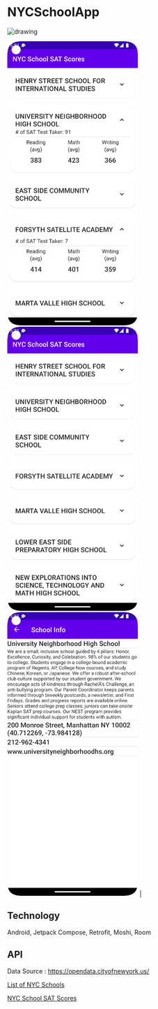 # NYCSchoolApp

<img src="screen_shots/XRecorder_Edited_07082022_175251.gif" alt="drawing" width="300"/>


<p float="left">
<img src="screen_shots/Screenshot_20220807_173341.png" alt="drawing" width="300"/>
<img src="screen_shots/Screenshot_20220807_173337.png" alt="drawing" width="300"/>
<img src="screen_shots/Screenshot_20220807_173320.png" alt="drawing" width="300"/> |
</p>


## Technology
Android, Jetpack Compose, Retrofit, Moshi, Room

## API

Data Source : https://opendata.cityofnewyork.us/

[List of NYC Schools](https://data.cityofnewyork.us/resource/s3k6-pzi2.json)

[NYC School SAT Scores](https://data.cityofnewyork.us/resource/f9bf-2cp4.json)
